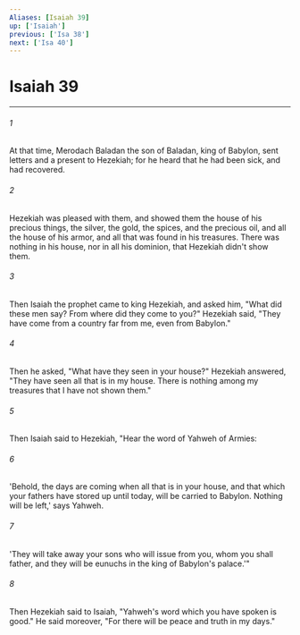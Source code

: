 ```yaml
---
Aliases: [Isaiah 39]
up: ['Isaiah']
previous: ['Isa 38']
next: ['Isa 40']
---
```

# Isaiah 39
***





###### 1 

At that time, Merodach Baladan the son of Baladan, king of Babylon, sent letters and a present to Hezekiah; for he heard that he had been sick, and had recovered. 



###### 2 

Hezekiah was pleased with them, and showed them the house of his precious things, the silver, the gold, the spices, and the precious oil, and all the house of his armor, and all that was found in his treasures. There was nothing in his house, nor in all his dominion, that Hezekiah didn't show them. 



###### 3 

Then Isaiah the prophet came to king Hezekiah, and asked him, "What did these men say? From where did they come to you?" Hezekiah said, "They have come from a country far from me, even from Babylon." 



###### 4 

Then he asked, "What have they seen in your house?" Hezekiah answered, "They have seen all that is in my house. There is nothing among my treasures that I have not shown them." 



###### 5 

Then Isaiah said to Hezekiah, "Hear the word of Yahweh of Armies: 



###### 6 

'Behold, the days are coming when all that is in your house, and that which your fathers have stored up until today, will be carried to Babylon. Nothing will be left,' says Yahweh. 



###### 7 

'They will take away your sons who will issue from you, whom you shall father, and they will be eunuchs in the king of Babylon's palace.'" 



###### 8 

Then Hezekiah said to Isaiah, "Yahweh's word which you have spoken is good." He said moreover, "For there will be peace and truth in my days."

